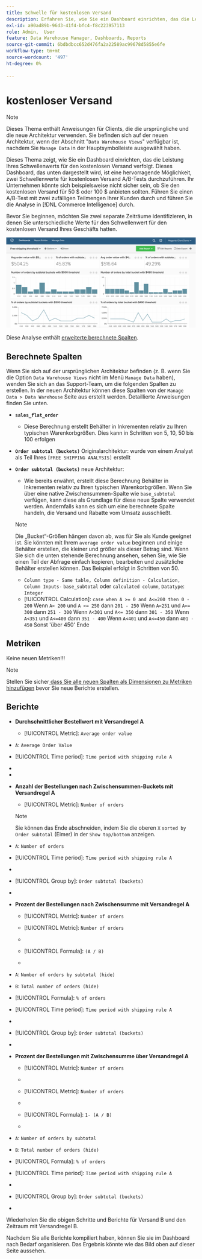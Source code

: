 ```yaml
---
title: Schwelle für kostenlosen Versand
description: Erfahren Sie, wie Sie ein Dashboard einrichten, das die Leistung Ihres Schwellenwerts für den kostenlosen Versand verfolgt.
exl-id: a90ad89b-96d3-41f4-bfc4-f8c223957113
role: Admin,  User
feature: Data Warehouse Manager, Dashboards, Reports
source-git-commit: 6bdbdbcc652d476fa2a22589ac99678d5855e6fe
workflow-type: tm+mt
source-wordcount: '497'
ht-degree: 0%

---
```


# kostenloser Versand

>[!NOTE]
>
>Dieses Thema enthält Anweisungen für Clients, die die ursprüngliche und die neue Architektur verwenden. Sie befinden sich auf der neuen Architektur, wenn der Abschnitt &quot;`Data Warehouse Views`&quot; verfügbar ist, nachdem Sie `Manage Data` in der Hauptsymbolleiste ausgewählt haben.

Dieses Thema zeigt, wie Sie ein Dashboard einrichten, das die Leistung Ihres Schwellenwerts für den kostenlosen Versand verfolgt. Dieses Dashboard, das unten dargestellt wird, ist eine hervorragende Möglichkeit, zwei Schwellenwerte für kostenlosen Versand A/B-Tests durchzuführen. Ihr Unternehmen könnte sich beispielsweise nicht sicher sein, ob Sie den kostenlosen Versand für 50 $ oder 100 $ anbieten sollten. Führen Sie einen A/B-Test mit zwei zufälligen Teilmengen Ihrer Kunden durch und führen Sie die Analyse in [!DNL Commerce Intelligence] durch.

Bevor Sie beginnen, möchten Sie zwei separate Zeiträume identifizieren, in denen Sie unterschiedliche Werte für den Schwellenwert für den kostenlosen Versand Ihres Geschäfts hatten.

![](../../assets/free_shipping_threshold.png)

Diese Analyse enthält [erweiterte berechnete Spalten](../data-warehouse-mgr/adv-calc-columns.md).

## Berechnete Spalten

Wenn Sie sich auf der ursprünglichen Architektur befinden (z. B. wenn Sie die Option `Data Warehouse Views` nicht im Menü `Manage Data` haben), wenden Sie sich an das Support-Team, um die folgenden Spalten zu erstellen. In der neuen Architektur können diese Spalten von der `Manage Data > Data Warehouse` Seite aus erstellt werden. Detaillierte Anweisungen finden Sie unten.

* **`sales_flat_order`**
   * Diese Berechnung erstellt Behälter in Inkrementen relativ zu Ihren typischen Warenkorbgrößen. Dies kann in Schritten von 5, 10, 50 bis 100 erfolgen

* **`Order subtotal (buckets)`** Originalarchitektur: wurde von einem Analyst als Teil Ihres `[FREE SHIPPING ANALYSIS]` erstellt
* **`Order subtotal (buckets)`** neue Architektur:
   * Wie bereits erwähnt, erstellt diese Berechnung Behälter in Inkrementen relativ zu Ihren typischen Warenkorbgrößen. Wenn Sie über eine native Zwischensummen-Spalte wie `base_subtotal` verfügen, kann diese als Grundlage für diese neue Spalte verwendet werden. Andernfalls kann es sich um eine berechnete Spalte handeln, die Versand und Rabatte vom Umsatz ausschließt.

  >[!NOTE]
  >
  >Die „Bucket“-Größen hängen davon ab, was für Sie als Kunde geeignet ist. Sie könnten mit Ihrem `average order value` beginnen und einige Behälter erstellen, die kleiner und größer als dieser Betrag sind. Wenn Sie sich die unten stehende Berechnung ansehen, sehen Sie, wie Sie einen Teil der Abfrage einfach kopieren, bearbeiten und zusätzliche Behälter erstellen können. Das Beispiel erfolgt in Schritten von 50.

   * `Column type - Same table, Column definition - Calculation, Column Inputs-` `base_subtotal` oder `calculated column`, `Datatype`: `Integer`
   * [!UICONTROL Calculation]: `case when A >= 0 and A<=200 then 0 - 200`
Wenn `A< 200` und `A <= 250` dann `201 - 250`
Wenn `A<251` und `A<= 300` dann `251 - 300`
Wenn `A<301` und `A<= 350` dann `301 - 350`
Wenn `A<351` und `A<=400` dann `351 - 400`
Wenn `A<401` und `A<=450` dann `401 - 450`
Sonst &#39;über 450&#39;
Ende


## Metriken

Keine neuen Metriken!!!

>[!NOTE]
>
>Stellen Sie sicher[ dass Sie alle neuen Spalten als Dimensionen zu Metriken hinzufügen](../data-warehouse-mgr/manage-data-dimensions-metrics.md) bevor Sie neue Berichte erstellen.

## Berichte

* **Durchschnittlicher Bestellwert mit Versandregel A**
   * [!UICONTROL Metric]: `Average order value`

* `A`: `Average Order Value`
* [!UICONTROL Time period]: `Time period with shipping rule A`
* 
  [!UICONTROL Interval]: `None`
* 
  [!UICONTROL Chart Type]: `Scalar`

* **Anzahl der Bestellungen nach Zwischensummen-Buckets mit Versandregel A**
   * [!UICONTROL Metric]: `Number of orders`

  >[!NOTE]
  >
  >Sie können das Ende abschneiden, indem Sie die oberen `X` `sorted by` `Order subtotal` (Eimer) in der `Show top/bottom` anzeigen.

* `A`: `Number of orders`
* [!UICONTROL Time period]: `Time period with shipping rule A`
* 
  [!UICONTROL Interval]: `None`
* [!UICONTROL Group by]: `Order subtotal (buckets)`
* 
  [!UICONTROL Chart Type]: `Column`

* **Prozent der Bestellungen nach Zwischensumme mit Versandregel A**
   * [!UICONTROL Metric]: `Number of orders`

   * [!UICONTROL Metric]: `Number of orders`
   * 
     [!UICONTROL Gruppieren nach]: `Independent`
   * [!UICONTROL Formula]: `(A / B)`
   * 
     [!UICONTROL Format]: `%`

* `A`: `Number of orders by subtotal (hide)`
* `B`: `Total number of orders (hide)`
* [!UICONTROL Formula]: `% of orders`
* [!UICONTROL Time period]: `Time period with shipping rule A`
* 
  [!UICONTROL Interval]: `None`
* [!UICONTROL Group by]: `Order subtotal (buckets)`
* 
  [!UICONTROL Chart Type]: `Line`

* **Prozent der Bestellungen mit Zwischensumme über Versandregel A**
   * [!UICONTROL Metric]: `Number of orders`
   * 
     [!UICONTROL Perspective]: `Cumulative`

   * [!UICONTROL Metric]: `Number of orders`
   * 
     [!UICONTROL Gruppieren nach]: `Independent`

   * [!UICONTROL Formula]: `1- (A / B)`
   * 
     [!UICONTROL Format]: `%`

* `A`: `Number of orders by subtotal`
* `B`: `Total number of orders (hide)`
* [!UICONTROL Formula]: `% of orders`
* [!UICONTROL Time period]: `Time period with shipping rule A`
* 
  [!UICONTROL Interval]: `None`
* [!UICONTROL Group by]: `Order subtotal (buckets)`
* 
  [!UICONTROL Chart Type]: `Line`


Wiederholen Sie die obigen Schritte und Berichte für Versand B und den Zeitraum mit Versandregel B.

Nachdem Sie alle Berichte kompiliert haben, können Sie sie im Dashboard nach Bedarf organisieren. Das Ergebnis könnte wie das Bild oben auf dieser Seite aussehen.
